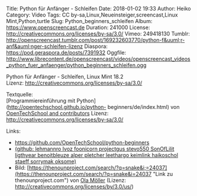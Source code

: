 Title: Python für Anfänger - Schleifen
Date: 2018-01-02 19:33
Author: Heiko
Category: Video
Tags: CC by-sa,Linux,Neueinsteiger,screencast,Linux Mint,Python,turtle
Slug: Python_beginners_schleifen
Album: https://www.openscreencast.de
Duration: 241000
License: http://creativecommons.org/licenses/by-sa/3.0/
Vimeo: 249418130
Tumblr: http://openscreencast.tumblr.com/post/169232603770/python-f&uuml;r-anf&auml;nger-schleifen-lizenz
Diaspora: https://pod.geraspora.de/posts/7391932
Oggfile: http://www.librecontent.de/openscreencast/videos/openscreencast_videos_python_fuer_anfaenger/python_beginners_schleifen.ogg

Python für Anfänger - Schleifen, Linux Mint 18.2  
Lizenz: <http://creativecommons.org/licenses/by-sa/3.0/>  
  
Textquelle:  
[Programmiereinführung mit Python](http://opentechschool.github.io/python-
beginners/de/index.html) von [OpenTechSchool and
contributors](http://www.opentechschool.org/) Lizenz:
http://creativecommons.org/licenses/by-sa/3.0/

Links:

  * <https://github.com/OpenTechSchool/python-beginners>
  * [(github: lehmannro Ivoz foonicorn projectgus stevo550 SonOfLilit ligthyear benoitbleuze alper pletcher leethargo keimlink haikoschol staeff sorrymak oksome)](https://github.com/OpenTechSchool/python-beginners/graphs/contributors "Link zu github.com")
  * Bild: [https://thenounproject.com/search/?q=snake&i;=24037](https://thenounproject.com/search/?q=snake&i=24037 "Link zu thenounproject.com") von [Ola Möller](https://thenounproject.com/olamoller "Link zu thenounproject.com") (Lizenz: http://creativecommons.org/licenses/by/3.0/us/)

